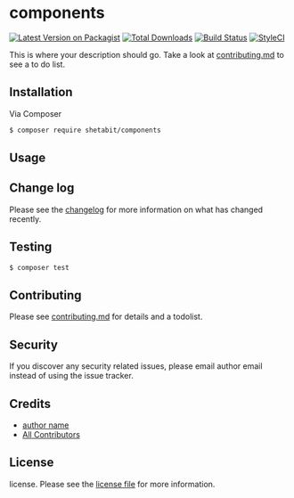 # components

[![Latest Version on Packagist][ico-version]][link-packagist]
[![Total Downloads][ico-downloads]][link-downloads]
[![Build Status][ico-travis]][link-travis]
[![StyleCI][ico-styleci]][link-styleci]

This is where your description should go. Take a look at [contributing.md](contributing.md) to see a to do list.

## Installation

Via Composer

``` bash
$ composer require shetabit/components
```

## Usage

## Change log

Please see the [changelog](changelog.md) for more information on what has changed recently.

## Testing

``` bash
$ composer test
```

## Contributing

Please see [contributing.md](contributing.md) for details and a todolist.

## Security

If you discover any security related issues, please email author email instead of using the issue tracker.

## Credits

- [author name][link-author]
- [All Contributors][link-contributors]

## License

license. Please see the [license file](license.md) for more information.

[ico-version]: https://img.shields.io/packagist/v/shetabit/components.svg?style=flat-square
[ico-downloads]: https://img.shields.io/packagist/dt/shetabit/components.svg?style=flat-square
[ico-travis]: https://img.shields.io/travis/shetabit/components/master.svg?style=flat-square
[ico-styleci]: https://styleci.io/repos/12345678/shield

[link-packagist]: https://packagist.org/packages/shetabit/components
[link-downloads]: https://packagist.org/packages/shetabit/components
[link-travis]: https://travis-ci.org/shetabit/components
[link-styleci]: https://styleci.io/repos/12345678
[link-author]: https://github.com/shetabit
[link-contributors]: ../../contributors
